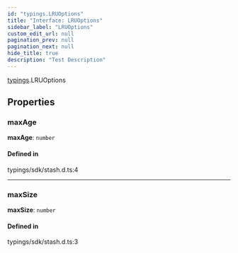 ```yaml
---
id: "typings.LRUOptions"
title: "Interface: LRUOptions"
sidebar_label: "LRUOptions"
custom_edit_url: null
pagination_prev: null
pagination_next: null
hide_title: true
description: "Test Description"
---
```


[typings](../namespaces/typings.md).LRUOptions

## Properties

### maxAge

 **maxAge**: `number`

#### Defined in

typings/sdk/stash.d.ts:4

___

### maxSize

 **maxSize**: `number`

#### Defined in

typings/sdk/stash.d.ts:3
